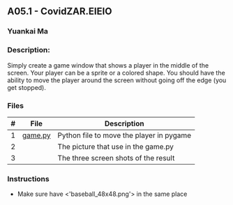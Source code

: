 ## A05.1 - CovidZAR.EIEIO
### Yuankai Ma
### Description:

Simply create a game window that shows a player in the middle of the screen. Your player can be a sprite or a colored shape. 
You should have the ability to move the player around the screen without going off the edge (you get stopped).

### Files

|   #   | File            | Description                                        |
| :---: | --------------- | -------------------------------------------------- |
| 1 | <a href="https://github.com/Kyrie-Ma/4443-2D-PyGame-Ma/blob/master/Assignments/A05.1/game.py" > game.py | Python file to move the player in pygame |
| 2 |  | The picture that use in the game.py |
| 3 |  | The three screen shots of the result |
  
### Instructions

- Make sure have <'baseball_48x48.png'> in the same place
